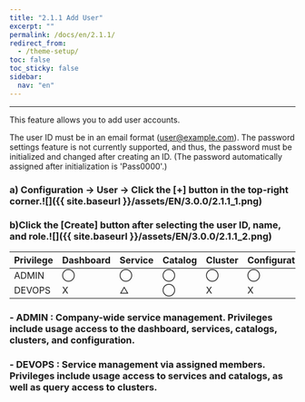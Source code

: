 ```yaml
---
title: "2.1.1 Add User"
excerpt: ""
permalink: /docs/en/2.1.1/
redirect_from:
  - /theme-setup/
toc: false
toc_sticky: false
sidebar:
  nav: "en"
---
```



---
This feature allows you to add user accounts.

The user ID must be in an email format \(user@example.com\). The password settings feature is not currently supported, and thus, the password must be initialized and changed after creating an ID.
\(The password automatically assigned after initialization is 'Pass0000'.\)

### a\) Configuration → User → Click the [+] button in the top-right corner.![]({{ site.baseurl }}/assets/EN/3.0.0/2.1.1_1.png)

### b\)Click the [Create] button after selecting the user ID, name, and role.![]({{ site.baseurl }}/assets/EN/3.0.0/2.1.1_2.png)

| **Privilege** | **Dashboard** | **Service** | **Catalog** | **Cluster** | **Configuration** |
| :--- | :--- | :--- | :--- | :--- | :--- |
| ADMIN | ⃝ | ⃝ | ⃝ | ⃝ | ⃝ |
| DEVOPS | X | △ | ⃝ | X | X |

### - ADMIN : Company-wide service management. Privileges include usage access to the dashboard, services, catalogs, clusters, and configuration.

### - DEVOPS : Service management via assigned members. Privileges include usage access to services and catalogs, as well as query access to clusters.
